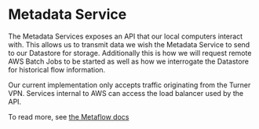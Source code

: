 # Metadata Service

The Metadata Services exposes an API that our local computers interact with. This allows us to transmit data we wish the Metadata Service to send to our Datastore for storage. Additionally this is how we will request remote AWS Batch Jobs to be started as well as how we interrogate the Datastore for historical flow information.

Our current implementation only accepts traffic originating from the Turner VPN. Services internal to AWS can access the load balancer used by the API.

To read more, see [the Metaflow docs](https://docs.metaflow.org/metaflow-on-aws/metaflow-on-aws#metadata)